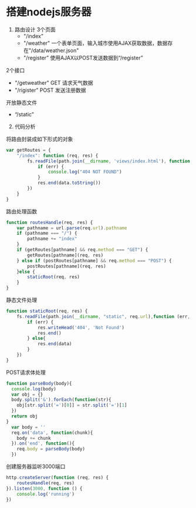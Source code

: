 # 搭建nodejs服务器
1. 路由设计
  3个页面 
   - "/index”
   - "/weather" 一个表单页面，输入城市使用AJAX获取数据，数据存在"/data/weather.json"
   - "/register” 使用AJAX以POST发送数据到“/register”
   
  2个接口
   - "/getweather" GET 请求天气数据 
   - "/rigister" POST 发送注册数据

  开放静态文件

   - “/static”

2. 代码分析

将路由封装成如下形式的对象

```javascript
var getRoutes = {
    "/index": function (req, res) {
        fs.readFile(path.join(__dirname, 'views/index.html'), function (err, data) {
            if (err) {
                console.log("404 NOT FOUND")
            }
            res.end(data.toString())
        })
    }
}    
```



路由处理函数

```javascript
function routesHandle(req, res) {
    var pathname = url.parse(req.url).pathname
    if (pathname === "/") {
        pathname += "index"
    }
    if (getRoutes[pathname] && req.method === "GET") {
        getRoutes[pathname](req, res)
    } else if (postRoutes[pathname] && req.method === "POST") {
        postRoutes[pathname](req, res)
    }else {
        staticRoot(req, res)
    }
}
```



静态文件处理

```javascript
function staticRoot(req, res) {
    fs.readFile(path.join(__dirname, "static", req.url),function (err, data) {
        if (err) {
            res.writeHead('404', 'Not Found')
            res.end()
        } else{
            res.end(data)
        }       
    })
}
```



POST请求体处理

```javascript
function parseBody(body){
  console.log(body)
  var obj = {}
  body.split('&').forEach(function(str){
    obj[str.split('=')[0]] = str.split('=')[1]
  })
  return obj
}
  var body = ''
  req.on('data', function(chunk){
    body += chunk
  }).on('end', function(){
    req.body = parseBody(body)
  })
```



创建服务器监听3000端口

```javascript
http.createServer(function (req, res) {
    routesHandle(req, res)
}).listen(3000, function () {
    console.log('running')
})
```

